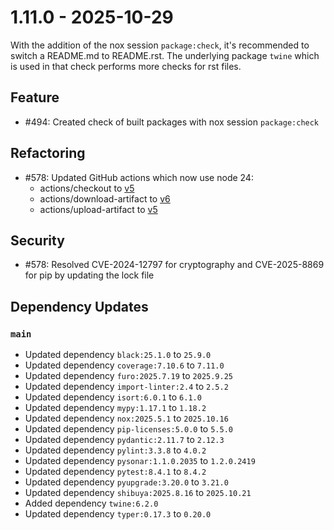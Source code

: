 # 1.11.0 - 2025-10-29

With the addition of the nox session `package:check`, it's recommended to
switch a README.md to README.rst. The underlying package `twine` which is used
in that check performs more checks for rst files.

## Feature

* #494: Created check of built packages with nox session `package:check`

## Refactoring

* #578: Updated GitHub actions which now use node 24:
   * actions/checkout to [v5](https://github.com/actions/checkout/releases/tag/v5.0.0)
   * actions/download-artifact to [v6](https://github.com/actions/download-artifact/releases/tag/v6.0.0)
   * actions/upload-artifact to [v5](https://github.com/actions/upload-artifact/releases/tag/v5.0.0)

## Security

* #578: Resolved CVE-2024-12797 for cryptography and CVE-2025-8869 for pip by updating the lock file

## Dependency Updates

### `main`
* Updated dependency `black:25.1.0` to `25.9.0`
* Updated dependency `coverage:7.10.6` to `7.11.0`
* Updated dependency `furo:2025.7.19` to `2025.9.25`
* Updated dependency `import-linter:2.4` to `2.5.2`
* Updated dependency `isort:6.0.1` to `6.1.0`
* Updated dependency `mypy:1.17.1` to `1.18.2`
* Updated dependency `nox:2025.5.1` to `2025.10.16`
* Updated dependency `pip-licenses:5.0.0` to `5.5.0`
* Updated dependency `pydantic:2.11.7` to `2.12.3`
* Updated dependency `pylint:3.3.8` to `4.0.2`
* Updated dependency `pysonar:1.1.0.2035` to `1.2.0.2419`
* Updated dependency `pytest:8.4.1` to `8.4.2`
* Updated dependency `pyupgrade:3.20.0` to `3.21.0`
* Updated dependency `shibuya:2025.8.16` to `2025.10.21`
* Added dependency `twine:6.2.0`
* Updated dependency `typer:0.17.3` to `0.20.0`
